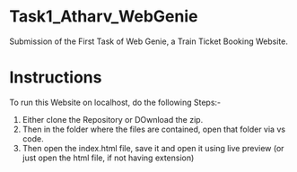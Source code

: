 # Task1_Atharv_WebGenie
Submission of the First Task of Web Genie, a Train Ticket Booking Website.

# Instructions
To run this Website on localhost, do the following Steps:-
1. Either clone the Repository or DOwnload the zip.
2. Then in the folder where the files are contained, open that folder via vs code.
3. Then open the index.html file, save it and open it using live preview (or just open the html file, if not having extension)
